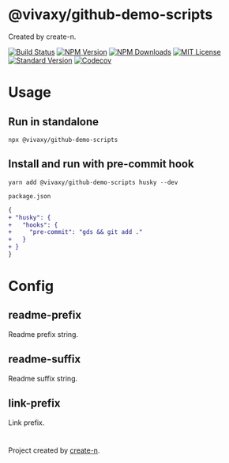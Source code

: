 # @vivaxy/github-demo-scripts

Created by create-n.

[![Build Status][travis-image]][travis-url]
[![NPM Version][npm-version-image]][npm-url]
[![NPM Downloads][npm-downloads-image]][npm-url]
[![MIT License][license-image]][license-url]
[![Standard Version][standard-version-image]][standard-version-url]
[![Codecov][codecov-image]][codecov-url]

# Usage

## Run in standalone

`npx @vivaxy/github-demo-scripts`

## Install and run with pre-commit hook

`yarn add @vivaxy/github-demo-scripts husky --dev`

`package.json`

```diff
{
+ "husky": {
+   "hooks": {
+     "pre-commit": "gds && git add ."
+   }
+ }
}
```

# Config

## readme-prefix

Readme prefix string.

## readme-suffix

Readme suffix string.

## link-prefix

Link prefix.

#

Project created by [create-n](https://github.com/vivaxy/create-n).

[travis-image]: https://img.shields.io/travis/vivaxy/github-demo-scripts.svg?style=flat-square
[travis-url]: https://travis-ci.org/vivaxy/github-demo-scripts
[npm-version-image]: https://img.shields.io/npm/v/@vivaxy/github-demo-scripts.svg?style=flat-square
[npm-url]: https://www.npmjs.com/package/@vivaxy/github-demo-scripts
[npm-downloads-image]: https://img.shields.io/npm/dt/@vivaxy/github-demo-scripts.svg?style=flat-square
[license-image]: https://img.shields.io/npm/l/@vivaxy/github-demo-scripts.svg?style=flat-square
[license-url]: LICENSE
[standard-version-image]: https://img.shields.io/badge/release-standard%20version-brightgreen.svg?style=flat-square
[standard-version-url]: https://github.com/conventional-changelog/standard-version
[codecov-image]: https://img.shields.io/codecov/c/github/vivaxy/github-demo-scripts.svg?style=flat-square
[codecov-url]: https://codecov.io/gh/vivaxy/github-demo-scripts
